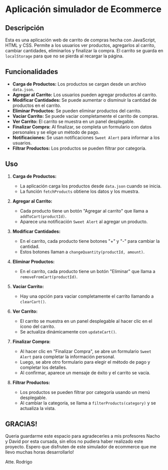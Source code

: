 # Aplicación simulador de Ecommerce

## Descripción
Esta es una aplicación web de carrito de compras hecha con JavaScript, HTML y CSS. 
Permite a los usuarios ver productos, agregarlos al carrito, cambiar cantidades, eliminarlos y finalizar la compra. 
El carrito se guarda en `localStorage` para que no se pierda al recargar la página.

## Funcionalidades
- **Carga de Productos:** Los productos se cargan desde un archivo `data.json`.
- **Agregar al Carrito:** Los usuarios pueden agregar productos al carrito.
- **Modificar Cantidades:** Se puede aumentar o disminuir la cantidad de productos en el carrito.
- **Eliminar Productos:** Se pueden eliminar productos del carrito.
- **Vaciar Carrito:** Se puede vaciar completamente el carrito de compras.
- **Ver Carrito:** El carrito se muestra en un panel desplegable.
- **Finalizar Compra:** Al finalizar, se completa un formulario con datos personales y se elige un método de pago.
- **Notificaciones:** Se usan notificaciones `Sweet Alert` para informar a los usuarios.
- **Filtrar Productos:** Los productos se pueden filtrar por categoría.

## Uso
1. **Carga de Productos:**
    - La aplicación carga los productos desde `data.json` cuando se inicia.
    - La función `fetchProducts` obtiene los datos y los muestra.

2. **Agregar al Carrito:**
    - Cada producto tiene un botón "Agregar al carrito" que llama a `addToCart(productId)`.
    - Aparece una notificación `Sweet Alert` al agregar un producto.

3. **Modificar Cantidades:**
    - En el carrito, cada producto tiene botones "+" y "-" para cambiar la cantidad.
    - Estos botones llaman a `changeQuantity(productId, amount)`.

4. **Eliminar Productos:**
    - En el carrito, cada producto tiene un botón "Eliminar" que llama a `removeFromCart(productId)`.

5. **Vaciar Carrito:**
    - Hay una opción para vaciar completamente el carrito llamando a `clearCart()`.

6. **Ver Carrito:**
    - El carrito se muestra en un panel desplegable al hacer clic en el ícono del carrito.
    - Se actualiza dinámicamente con `updateCart()`.

7. **Finalizar Compra:**
    - Al hacer clic en "Finalizar Compra", se abre un formulario `Sweet Alert` para completar la información personal.
    - Luego, se abre otro formulario para elegir el método de pago y completar los detalles.
    - Al confirmar, aparece un mensaje de éxito y el carrito se vacía.

8. **Filtrar Productos:**
    - Los productos se pueden filtrar por categoría usando un menú desplegable.
    - Al cambiar la categoría, se llama a `filterProducts(category)` y se actualiza la vista.

## GRACIAS!
Queria guardarme este espacio para agradecerles a mis profesores Nacho y David por esta cursada, sin ellos no pudiera haber realizado este proyecto.
Espero que disfruten de este simulador de ecommerce que me llevo muchas horas desarrollarlo!

Atte. Rodrigo
